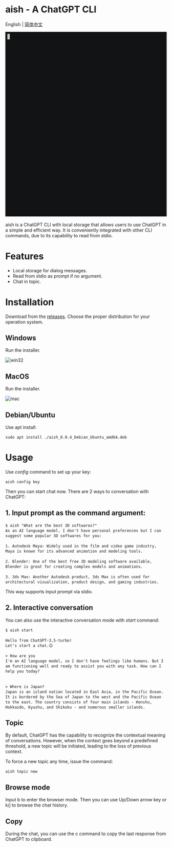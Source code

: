 aish - A ChatGPT CLI
====================

English | [简体中文](./docs/README.zh_CN.md)

![gif](./docs/images/browse-copy.gif)

aish is a ChatGPT CLI with local storage that allows users to use ChatGPT in a simple and efficient way. It is conveniently integrated with other CLI commands, due to its capability to read from stdio.


# Features

- Local storage for dialog messages.
- Read from stdio as prompt if no argument.
- Chat in topic.

# Installation

Download from the [releases](https://github.com/aishell-io/aish/releases). Choose the proper distribution for your operation system.

## Windows

Run the installer.

<img width="371" alt="win32" src="https://user-images.githubusercontent.com/1261891/231702837-d4b84ee3-a9fb-4444-ba35-156593fca1cb.png">


## MacOS

Run the installer.

![mac](https://user-images.githubusercontent.com/1261891/231704601-cfbb2a12-2188-4363-ae28-d624823547f6.png)


## Debian/Ubuntu

Use apt install:

    sudo apt install ./aish_0.0.4_Debian_Ubuntu_amd64.deb

# Usage

Use *config* command to set up your key:

    aish config key

Then you can start chat now. There are 2 ways to conversation with ChatGPT:

## 1. Input prompt as the command argument:

    $ aish "What are the best 3D softwares?"
    As an AI language model, I don't have personal preferences but I can suggest some popular 3D softwares for you:

    1. Autodesk Maya: Widely used in the film and video game industry, Maya is known for its advanced animation and modeling tools.

    2. Blender: One of the best free 3D modeling software available, Blender is great for creating complex models and animations.

    3. 3ds Max: Another Autodesk product, 3ds Max is often used for architectural visualization, product design, and gaming industries.

This way supports input prompt via stdio.

## 2. Interactive conversation

You can also use the interactive conversation mode with *start* command:

    $ aish start

    Hello from ChatGPT-3.5-turbo!
    Let's start a chat.😊
    
    > How are you
    I'm an AI language model, so I don't have feelings like humans. But I am functioning well and ready to assist you with any task. How can I help you today?
    
    
    > Where is Japan?
    Japan is an island nation located in East Asia, in the Pacific Ocean. It is bordered by the Sea of Japan to the west and the Pacific Ocean to the east. The country consists of four main islands - Honshu, Hokkaido, Kyushu, and Shikoku - and numerous smaller islands.

## Topic

By default, ChatGPT has the capability to recognize the contextual meaning of conversations. However, when the context goes beyond a predefined threshold, a new topic will be initiated, leading to the loss of previous context.

To force a new topic any time, issue the command:

    aish topic new

## Browse mode

Input b to enter the browser mode. Then you can use Up/Down arrow key or k/j to browse the chat history.

## Copy

During the chat, you can use the c command to copy the last response from ChatGPT to clipboard.

